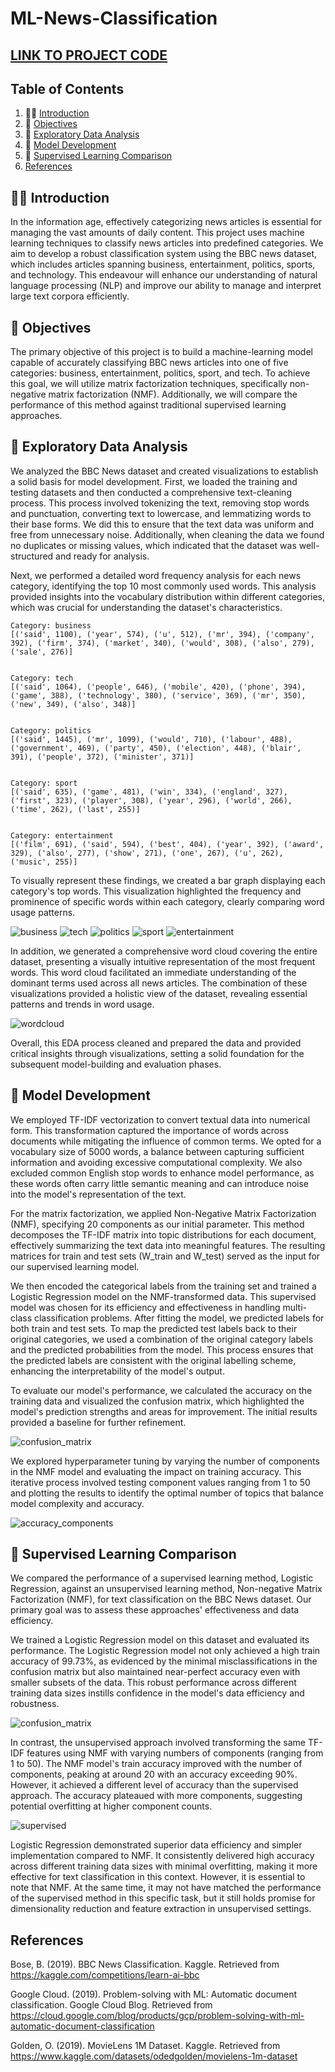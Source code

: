 # ML-News-Classification

## [LINK TO PROJECT CODE](project.ipynb)

## Table of Contents
1. 👋🏽 [Introduction](#-introduction)
2. 🎯 [Objectives](#-objectives)
3. 🧭  [Exploratory Data Analysis](#exploratory-data-analysis)
4. 🔨 [Model Development](#model-development)
5. 📖 [Supervised Learning Comparison](#supervised-learning-comparison)
7. [References](#references) 

## 👋🏽 Introduction 
In the information age, effectively categorizing news articles is essential for managing the vast amounts of daily content. This project uses machine learning techniques to classify news articles into predefined categories. We aim to develop a robust classification system using the BBC news dataset, which includes articles spanning business, entertainment, politics, sports, and technology. This endeavour will enhance our understanding of natural language processing (NLP) and improve our ability to manage and interpret large text corpora efficiently.

## 🎯 Objectives
The primary objective of this project is to build a machine-learning model capable of accurately classifying BBC news articles into one of five categories: business, entertainment, politics, sport, and tech. To achieve this goal, we will utilize matrix factorization techniques, specifically non-negative matrix factorization (NMF). Additionally, we will compare the performance of this method against traditional supervised learning approaches.

## 🧭 Exploratory Data Analysis

We analyzed the BBC News dataset and created visualizations to establish a solid basis for model development. First, we loaded the training and testing datasets and then conducted a comprehensive text-cleaning process. This process involved tokenizing the text, removing stop words and punctuation, converting text to lowercase, and lemmatizing words to their base forms. We did this to ensure that the text data was uniform and free from unnecessary noise. Additionally, when cleaning the data we found no duplicates or missing values, which indicated that the dataset was well-structured and ready for analysis.

Next, we performed a detailed word frequency analysis for each news category, identifying the top 10 most commonly used words. This analysis provided insights into the vocabulary distribution within different categories, which was crucial for understanding the dataset's characteristics.

```
Category: business
[('said', 1100), ('year', 574), ('u', 512), ('mr', 394), ('company', 392), ('firm', 374), ('market', 340), ('would', 308), ('also', 279), ('sale', 276)]


Category: tech
[('said', 1064), ('people', 646), ('mobile', 420), ('phone', 394), ('game', 388), ('technology', 380), ('service', 369), ('mr', 350), ('new', 349), ('also', 348)]


Category: politics
[('said', 1445), ('mr', 1099), ('would', 710), ('labour', 488), ('government', 469), ('party', 450), ('election', 448), ('blair', 391), ('people', 372), ('minister', 371)]


Category: sport
[('said', 635), ('game', 481), ('win', 334), ('england', 327), ('first', 323), ('player', 308), ('year', 296), ('world', 266), ('time', 262), ('last', 255)]


Category: entertainment
[('film', 691), ('said', 594), ('best', 404), ('year', 392), ('award', 329), ('also', 277), ('show', 271), ('one', 267), ('u', 262), ('music', 255)]
```
To visually represent these findings, we created a bar graph displaying each category's top words. This visualization highlighted the frequency and prominence of specific words within each category, clearly comparing word usage patterns.

![business](business_most_words.png)
![tech](tech_most_words.png)
![politics](politics_most_words.png)
![sport](sport_most_words.png)
![entertainment](entertainment_most_words.png)

In addition, we generated a comprehensive word cloud covering the entire dataset, presenting a visually intuitive representation of the most frequent words. This word cloud facilitated an immediate understanding of the dominant terms used across all news articles. The combination of these visualizations provided a holistic view of the dataset, revealing essential patterns and trends in word usage.

![wordcloud](word_cloud.png)

Overall, this EDA process cleaned and prepared the data and provided critical insights through visualizations, setting a solid foundation for the subsequent model-building and evaluation phases. 

## 🔨 Model Development
We employed TF-IDF vectorization to convert textual data into numerical form. This transformation captured the importance of words across documents while mitigating the influence of common terms. We opted for a vocabulary size of 5000 words, a balance between capturing sufficient information and avoiding excessive computational complexity. We also excluded common English stop words to enhance model performance, as these words often carry little semantic meaning and can introduce noise into the model's representation of the text.

For the matrix factorization, we applied Non-Negative Matrix Factorization (NMF), specifying 20 components as our initial parameter. This method decomposes the TF-IDF matrix into topic distributions for each document, effectively summarizing the text data into meaningful features. The resulting matrices for train and test sets (W_train and W_test) served as the input for our supervised learning model.

We then encoded the categorical labels from the training set and trained a Logistic Regression model on the NMF-transformed data. This supervised model was chosen for its efficiency and effectiveness in handling multi-class classification problems. After fitting the model, we predicted labels for both train and test sets. To map the predicted test labels back to their original categories, we used a combination of the original category labels and the predicted probabilities from the model. This process ensures that the predicted labels are consistent with the original labelling scheme, enhancing the interpretability of the model's output.

To evaluate our model's performance, we calculated the accuracy on the training data and visualized the confusion matrix, which highlighted the model's prediction strengths and areas for improvement. The initial results provided a baseline for further refinement.

![confusion_matrix](confusion.png)

We explored hyperparameter tuning by varying the number of components in the NMF model and evaluating the impact on training accuracy. This iterative process involved testing component values ranging from 1 to 50 and plotting the results to identify the optimal number of topics that balance model complexity and accuracy. 

![accuracy_components](acc.png)

## 📖 Supervised Learning Comparison
We compared the performance of a supervised learning method, Logistic Regression, against an unsupervised learning method, Non-negative Matrix Factorization (NMF), for text classification on the BBC News dataset. Our primary goal was to assess these approaches' effectiveness and data efficiency.

We trained a Logistic Regression model on this dataset and evaluated its performance. The Logistic Regression model not only achieved a high train accuracy of 99.73%, as evidenced by the minimal misclassifications in the confusion matrix but also maintained near-perfect accuracy even with smaller subsets of the data. This robust performance across different training data sizes instills confidence in the model's data efficiency and robustness.

![confusion_matrix](confusion_sup.png)

In contrast, the unsupervised approach involved transforming the same TF-IDF features using NMF with varying numbers of components (ranging from 1 to 50). The NMF model's train accuracy improved with the number of components, peaking at around 20 with an accuracy exceeding 90%. However, it achieved a different level of accuracy than the supervised approach. The accuracy plateaued with more components, suggesting potential overfitting at higher component counts.

![supervised](sup_acc.png)

Logistic Regression demonstrated superior data efficiency and simpler implementation compared to NMF. It consistently delivered high accuracy across different training data sizes with minimal overfitting, making it more effective for text classification in this context. However, it is essential to note that NMF. At the same time, it may not have matched the performance of the supervised method in this specific task, but it still holds promise for dimensionality reduction and feature extraction in unsupervised settings. 

## References

Bose, B. (2019). BBC News Classification. Kaggle. Retrieved from https://kaggle.com/competitions/learn-ai-bbc

Google Cloud. (2019). Problem-solving with ML: Automatic document classification. Google Cloud Blog. Retrieved from https://cloud.google.com/blog/products/gcp/problem-solving-with-ml-automatic-document-classification

Golden, O. (2019). MovieLens 1M Dataset. Kaggle. Retrieved from https://www.kaggle.com/datasets/odedgolden/movielens-1m-dataset
